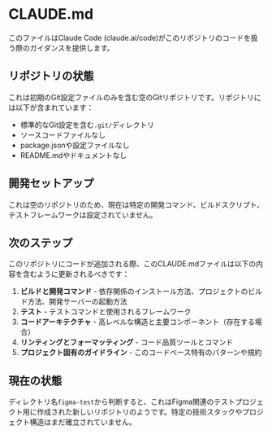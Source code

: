 # CLAUDE.md

このファイルはClaude Code (claude.ai/code)がこのリポジトリのコードを扱う際のガイダンスを提供します。

## リポジトリの状態

これは初期のGit設定ファイルのみを含む空のGitリポジトリです。リポジトリには以下が含まれています：

- 標準的なGit設定を含む`.git/`ディレクトリ
- ソースコードファイルなし
- package.jsonや設定ファイルなし
- README.mdやドキュメントなし

## 開発セットアップ

これは空のリポジトリのため、現在は特定の開発コマンド、ビルドスクリプト、テストフレームワークは設定されていません。

## 次のステップ

このリポジトリにコードが追加される際、このCLAUDE.mdファイルは以下の内容を含むように更新されるべきです：

1. **ビルドと開発コマンド** - 依存関係のインストール方法、プロジェクトのビルド方法、開発サーバーの起動方法
2. **テスト** - テストコマンドと使用されるフレームワーク
3. **コードアーキテクチャ** - 高レベルな構造と主要コンポーネント（存在する場合）
4. **リンティングとフォーマッティング** - コード品質ツールとコマンド
5. **プロジェクト固有のガイドライン** - このコードベース特有のパターンや規約

## 現在の状態

ディレクトリ名`figma-test`から判断すると、これはFigma関連のテストプロジェクト用に作成された新しいリポジトリのようです。特定の技術スタックやプロジェクト構造はまだ確立されていません。